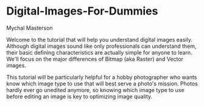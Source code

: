 # Digital-Images-For-Dummies
Mychal Masterson


Welcome to the tutorial that will help you understand digital images easily. Although digital images sound like only professionals can understand them, their basic defining characteristics are actually simple for anyone to learn. We'll focus on the major differences of Bitmap (aka Raster) and Vector images.

This tutorial will be particularly helpful for a hobby photographer who wants know which image type to use that will best serve a photo's mission. Photos hardly ever go unedited anymore, so knowing which image type to use before editing an image is key to optimizing image quality.
